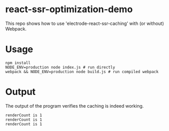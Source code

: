 react-ssr-optimization-demo
===========================

This repo shows how to use 'electrode-react-ssr-caching' with (or without) Webpack.

Usage
=====

```
npm install
NODE_ENV=production node index.js # run directly
webpack && NODE_ENV=production node build.js # run compiled webpack
```

Output
======

The output of the program verifies the caching is indeed working.

```
renderCount is 1
renderCount is 1
renderCount is 1
```
